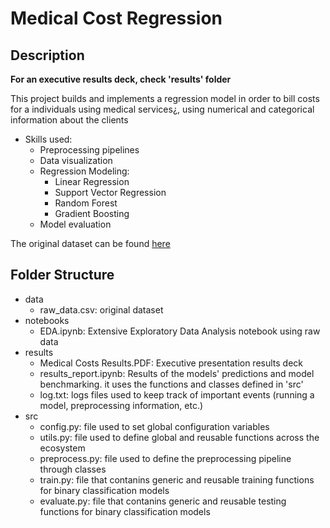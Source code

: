 # Medical Cost Regression

## Description

**For an executive results deck, check 'results' folder**

This project builds and implements a regression model in order to bill costs for a individuals using medical services¿, using numerical and categorical information about the clients
- Skills used:
    - Preprocessing pipelines
    - Data visualization
    - Regression Modeling:
        - Linear Regression
        - Support Vector Regression
        - Random Forest
        - Gradient Boosting
    - Model evaluation

The original dataset can be found [here](https://www.kaggle.com/datasets/mirichoi0218/insurance)

## Folder Structure
- data
    - raw_data.csv: original dataset
- notebooks
    - EDA.ipynb: Extensive Exploratory Data Analysis notebook using raw data
- results
    - Medical Costs Results.PDF: Executive presentation results deck
    - results_report.ipynb: Results of the models' predictions and model benchmarking. it uses the functions and classes defined in 'src'
    - log.txt: logs files used to keep track of important events (running a model, preprocessing information, etc.)
- src
    - config.py: file used to set global configuration variables
    - utils.py: file used to define global and reusable functions across the ecosystem
    - preprocess.py: file used to define the preprocessing pipeline through classes
    - train.py: file that contanins generic and reusable training functions for binary classification  models
    - evaluate.py: file that contanins generic and reusable testing functions for binary classification  models